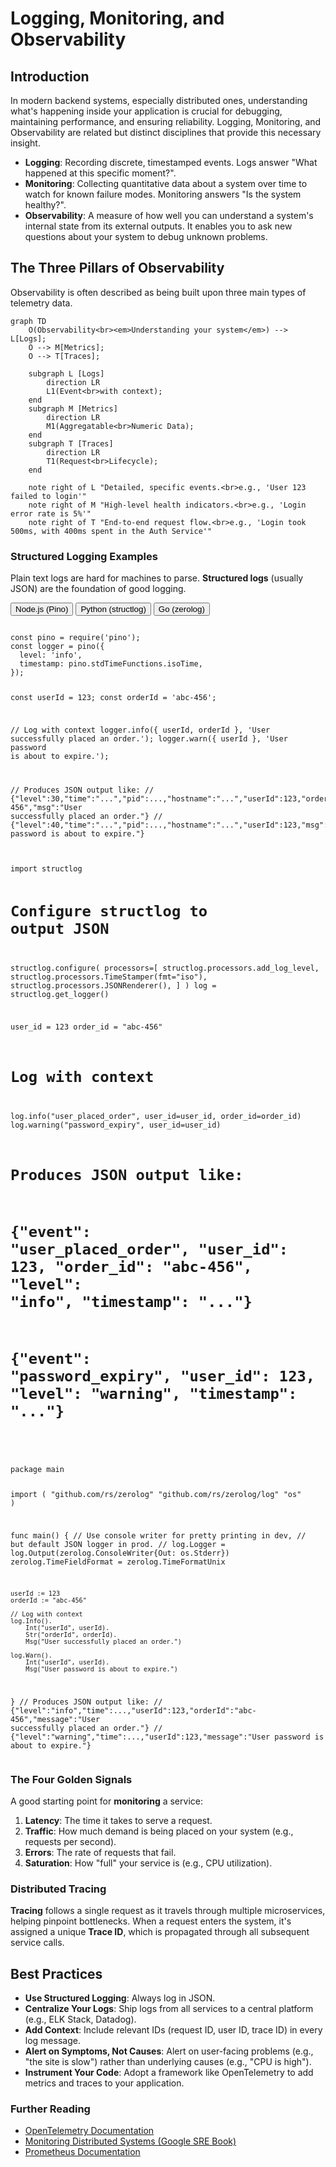 # Logging, Monitoring, and Observability

## Introduction

In modern backend systems, especially distributed ones, understanding what's happening inside your application is crucial for debugging, maintaining performance, and ensuring reliability. Logging, Monitoring, and Observability are related but distinct disciplines that provide this necessary insight.

-   **Logging**: Recording discrete, timestamped events. Logs answer "What happened at this specific moment?".
-   **Monitoring**: Collecting quantitative data about a system over time to watch for known failure modes. Monitoring answers "Is the system healthy?".
-   **Observability**: A measure of how well you can understand a system's internal state from its external outputs. It enables you to ask new questions about your system to debug unknown problems.

## The Three Pillars of Observability

Observability is often described as being built upon three main types of telemetry data.

```mermaid
graph TD
    O(Observability<br><em>Understanding your system</em>) --> L[Logs];
    O --> M[Metrics];
    O --> T[Traces];

    subgraph L [Logs]
        direction LR
        L1(Event<br>with context);
    end
    subgraph M [Metrics]
        direction LR
        M1(Aggregatable<br>Numeric Data);
    end
    subgraph T [Traces]
        direction LR
        T1(Request<br>Lifecycle);
    end

    note right of L "Detailed, specific events.<br>e.g., 'User 123 failed to login'"
    note right of M "High-level health indicators.<br>e.g., 'Login error rate is 5%'"
    note right of T "End-to-end request flow.<br>e.g., 'Login took 500ms, with 400ms spent in the Auth Service'"
```

### Structured Logging Examples

Plain text logs are hard for machines to parse. **Structured logs** (usually JSON) are the foundation of good logging.

<div class="code-tabs">
  <div class="tab-buttons">
    <button class="tab-button active" data-lang="nodejs">Node.js (Pino)</button>
    <button class="tab-button" data-lang="python">Python (structlog)</button>
    <button class="tab-button" data-lang="go">Go (zerolog)</button>
  </div>
  <div class="tab-content active" data-lang="nodejs">
<pre><code class="language-javascript">
const pino = require('pino');
const logger = pino({
  level: 'info',
  timestamp: pino.stdTimeFunctions.isoTime,
});

const userId = 123;
const orderId = 'abc-456';

// Log with context
logger.info({ userId, orderId }, 'User successfully placed an order.');
logger.warn({ userId }, 'User password is about to expire.');

// Produces JSON output like:
// {"level":30,"time":"...","pid":...,"hostname":"...","userId":123,"orderId":"abc-456","msg":"User successfully placed an order."}
// {"level":40,"time":"...","pid":...,"hostname":"...","userId":123,"msg":"User password is about to expire."}
</code></pre>
  </div>
  <div class="tab-content" data-lang="python">
<pre><code class="language-python">
import structlog

# Configure structlog to output JSON
structlog.configure(
    processors=[
        structlog.processors.add_log_level,
        structlog.processors.TimeStamper(fmt="iso"),
        structlog.processors.JSONRenderer(),
    ]
)
log = structlog.get_logger()

user_id = 123
order_id = "abc-456"

# Log with context
log.info("user_placed_order", user_id=user_id, order_id=order_id)
log.warning("password_expiry", user_id=user_id)

# Produces JSON output like:
# {"event": "user_placed_order", "user_id": 123, "order_id": "abc-456", "level": "info", "timestamp": "..."}
# {"event": "password_expiry", "user_id": 123, "level": "warning", "timestamp": "..."}
</code></pre>
  </div>
  <div class="tab-content" data-lang="go">
<pre><code class="language-go">
package main

import (
	"github.com/rs/zerolog"
	"github.com/rs/zerolog/log"
	"os"
)

func main() {
	// Use console writer for pretty printing in dev,
	// but default JSON logger in prod.
	// log.Logger = log.Output(zerolog.ConsoleWriter{Out: os.Stderr})
	zerolog.TimeFieldFormat = zerolog.TimeFormatUnix

	userId := 123
	orderId := "abc-456"
	
	// Log with context
	log.Info().
		Int("userId", userId).
		Str("orderId", orderId).
		Msg("User successfully placed an order.")

	log.Warn().
		Int("userId", userId).
		Msg("User password is about to expire.")
}
// Produces JSON output like:
// {"level":"info","time":...,"userId":123,"orderId":"abc-456","message":"User successfully placed an order."}
// {"level":"warning","time":...,"userId":123,"message":"User password is about to expire."}
</code></pre>
  </div>
</div>

### The Four Golden Signals

A good starting point for **monitoring** a service:
1.  **Latency**: The time it takes to serve a request.
2.  **Traffic**: How much demand is being placed on your system (e.g., requests per second).
3.  **Errors**: The rate of requests that fail.
4.  **Saturation**: How "full" your service is (e.g., CPU utilization).

### Distributed Tracing
**Tracing** follows a single request as it travels through multiple microservices, helping pinpoint bottlenecks. When a request enters the system, it's assigned a unique **Trace ID**, which is propagated through all subsequent service calls.

## Best Practices
*   **Use Structured Logging**: Always log in JSON.
*   **Centralize Your Logs**: Ship logs from all services to a central platform (e.g., ELK Stack, Datadog).
*   **Add Context**: Include relevant IDs (request ID, user ID, trace ID) in every log message.
*   **Alert on Symptoms, Not Causes**: Alert on user-facing problems (e.g., "the site is slow") rather than underlying causes (e.g., "CPU is high").
*   **Instrument Your Code**: Adopt a framework like OpenTelemetry to add metrics and traces to your application.

<div class="further-reading">
<h3>Further Reading</h3>
<ul>
  <li><a href="https://opentelemetry.io/docs/" target="_blank" rel="noopener noreferrer">OpenTelemetry Documentation</a></li>
  <li><a href="https://sre.google/sre-book/monitoring-distributed-systems/" target="_blank" rel="noopener noreferrer">Monitoring Distributed Systems (Google SRE Book)</a></li>
  <li><a href="https://prometheus.io/docs/introduction/overview/" target="_blank" rel="noopener noreferrer">Prometheus Documentation</a></li>
</ul>
</div>